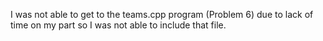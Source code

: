 I was not able to get to the teams.cpp program (Problem 6) due to lack of time on my part so I was not able to include that file.